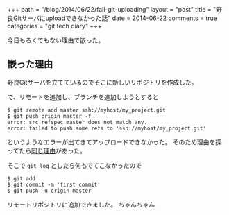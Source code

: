 +++
path = "/blog/2014/06/22/fail-git-uploading"
layout = "post"
title = "野良Gitサーバにuploadできなかった話"
date = 2014-06-22
comments = true
categories = "git tech diary"
+++

今日もろくでもない理由で嵌った。

## 嵌った理由
野良Gitサーバを立てているのでそこに新しいリポジトリを作成した。

で、リモートを追加し、ブランチを追加しようとすると

```
$ git remote add master ssh://myhost/my_project.git
$ git push origin master -f
error: src refspec master does not match any.
error: failed to push some refs to 'ssh://myhost/my_project.git'
```

というようなエラーが出てきてアップロードできなかった。
そのため理由を探ってたら[同じ理由](http://d.hatena.ne.jp/nishiohirokazu/20110304/1299229916)があった。

そこで `git log` としたら何もでてこなかったので

```
$ git add .
$ git commit -m 'first commit'
$ git push -u origin master
```

リモートリポジトリに追加できました。
ちゃんちゃん

